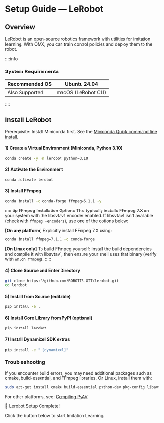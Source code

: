 # Setup Guide — LeRobot

## Overview

LeRobot is an open-source robotics framework with utilities for imitation learning. With OMX, you can train control policies and deploy them to the robot.

::::info
### System Requirements

| Recommended OS | Ubuntu 24.04 |
| --- | --- |
| Also Supported | macOS (LeRobot CLI) |
::::

## Install LeRobot

Prerequisite: Install Miniconda first. See the [Miniconda Quick command line install](https://www.anaconda.com/docs/getting-started/miniconda/install#quick-command-line-install).

#### 1) Create a Virtual Environment (Miniconda, Python 3.10)
```bash
conda create -y -n lerobot python=3.10
```

#### 2) Activate the Environment
```bash
conda activate lerobot
```

#### 3) Install FFmpeg
```bash
conda install -c conda-forge ffmpeg=6.1.1 -y
```

::::: tip FFmpeg Installation Options
This typically installs FFmpeg 7.X on your system with the libsvtav1 encoder enabled. If libsvtav1 isn't available (check with `ffmpeg -encoders`), use one of the options below:

**[On any platform]** Explicitly install FFmpeg 7.X using:
```bash
conda install ffmpeg=7.1.1 -c conda-forge
```

**[On Linux only]** To build FFmpeg yourself: install the build dependencies and compile it with libsvtav1, then ensure your shell uses that binary (verify with `which ffmpeg`).
:::::

#### 4) Clone Source and Enter Directory
```bash
git clone https://github.com/ROBOTIS-GIT/lerobot.git
cd lerobot
```

#### 5) Install from Source (editable)
```bash
pip install -e .
```

#### 6) Install Core Library from PyPI (optional)
```bash
pip install lerobot
```

#### 7) Install Dynamixel SDK extras
```bash
pip install -e ".[dynamixel]"
```

### Troubleshooting

If you encounter build errors, you may need additional packages such as cmake, build-essential, and FFmpeg libraries. On Linux, install them with:

```bash
sudo apt-get install cmake build-essential python-dev pkg-config libavformat-dev libavcodec-dev libavdevice-dev libavutil-dev libswscale-dev libswresample-dev libavfilter-dev pkg-config
```

For other platforms, see: [Compiling PyAV](https://pyav.org/docs/stable/overview/installation.html)

🎉 Lerobot Setup Complete!

Click the button below to start Imitation Learning.
